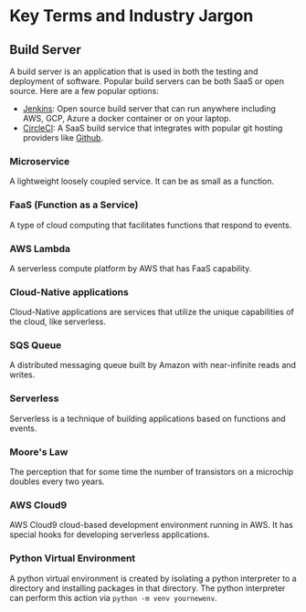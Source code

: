# Key Terms and Industry Jargon

## Build Server

A build server is an application that is used in both the testing and deployment of software.  Popular build servers can be both SaaS or open source.  Here are a few popular options:

* [Jenkins](https://jenkins.io/):  Open source build server that can run anywhere including AWS, GCP, Azure a docker container or on your laptop.
* [CircleCI](https://circleci.com/):  A SaaS build service that integrates with popular git hosting providers like [Github](https://github.com/).


### Microservice  

A lightweight loosely coupled service.  It can be as small as a function.

### FaaS (Function as a Service)

A type of cloud computing that facilitates functions that respond to events.

### AWS Lambda

A serverless compute platform by AWS that has FaaS capability.

### Cloud-Native applications

Cloud-Native applications are services that utilize the unique capabilities of the cloud, like serverless.

### SQS Queue

A distributed messaging queue built by Amazon with near-infinite reads and writes.

### Serverless

Serverless is a technique of building applications based on functions and events.

### Moore's Law

The perception that for some time the number of transistors on a microchip doubles every two years.

### AWS Cloud9

AWS Cloud9 cloud-based development environment running in AWS.  It has special hooks for developing serverless applications.

### Python Virtual Environment

A python virtual environment is created by isolating a python interpreter to a directory and installing packages in that directory.  The python interpreter can perform this action via `python -m venv yournewenv`.